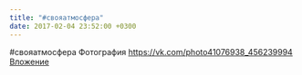 ```yaml
---
title: "#свояатмосфера"
date: 2017-02-04 23:52:00 +0300
---
```


#свояатмосфера
Фотография
<a class="vk-attach" href="https://vk.com/photo41076938_456239994">https://vk.com/photo41076938_456239994</a>
<a class="vk-attach" href="https://vk.com/photo41076938_456239994">Вложение</a>
